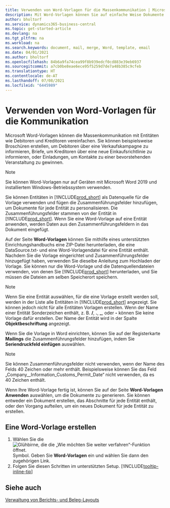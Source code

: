 ```yaml
---
title: Verwenden von Word-Vorlagen für die Massenkommunikation | Microsoft Docs
description: Mit Word-Vorlagen können Sie auf einfache Weise Dokumente in großen Mengen erstellen, die für bestimmte Entitäten personalisiert sind.
author: bholtorf
ms.service: dynamics365-business-central
ms.topic: get-started-article
ms.devlang: na
ms.tgt_pltfrm: na
ms.workload: na
ms.search.keywords: document, mail, merge, Word, template, email
ms.date: 04/01/2021
ms.author: bholtorf
ms.openlocfilehash: 84b6a9fa74cea99f8b939edcf0cd883e39eb6937
ms.sourcegitcommit: a7cb0be8eae6ece95f5259d7de7a48b385c9cfeb
ms.translationtype: HT
ms.contentlocale: de-AT
ms.lasthandoff: 07/08/2021
ms.locfileid: "6445989"
---
```

# <a name="using-word-templates-for-bulk-communication"></a>Verwenden von Word-Vorlagen für die Kommunikation
Microsoft Word-Vorlagen können die Massenkommunikation mit Entitäten wie Debitoren und Kreditoren vereinfachen. Sie können beispielsweise Broschüren erstellen, um Debitoren über eine Verkaufskampagne zu informieren, Briefe, um Kreditoren über eine neue Einkaufsrichtlinie zu informieren, oder Einladungen, um Kontakte zu einer bevorstehenden Veranstaltung zu gewinnen.

> [!NOTE]
> Sie können Word-Vorlagen nur auf Geräten mit Microsoft Word 2019 und installiertem Windows-Betriebssystem verwenden.

Sie können Entitäten in [!INCLUDE[prod_short](includes/prod_short.md)] als Datenquelle für die Vorlage verwenden und fügen die Zusammenführungsfelder hinzufügen, um Dokumente für jede Entität zu personalisieren. Die Zusammenführungsfelder stammen von der Entität in [!INCLUDE[prod_short](includes/prod_short.md)]. Wenn Sie eine Word-Vorlage auf eine Entität anwenden, werden Daten aus den Zusammenführungsfeldern in das Dokument eingefügt.

Auf der Seite **Word-Vorlagen** können Sie mithilfe eines unterstützten Einrichtungshandbuchs eine ZIP-Datei herunterladen, die eine DataSource.txt‑ und eine Word-Vorlagendatei für eine Entität enthält. Nachdem Sie die Vorlage eingerichtet und Zusammenführungsfelder hinzugefügt haben, verwenden Sie dieselbe Anleitung zum Hochladen der Vorlage. Sie können nur die Word-Vorlage und die Datenquellendateien verwenden, von denen Sie [!INCLUDE[prod_short](includes/prod_short.md)] herunterladen, und Sie müssen die Dateien am selben Speicherort speichern.

> [!NOTE]
> Wenn Sie eine Entität auswählen, für die eine Vorlage erstellt werden soll, werden in der Liste alle Entitäten in [!INCLUDE[prod_short](includes/prod_short.md)] angezeigt. Sie können jedoch nicht für alle Entitäten Vorlagen erstellen. Wenn der Name einer Entität Sonderzeichen enthält, z. B. **/**, **.**, **_**, oder **-** können Sie keine Vorlage dafür erstellen. Der Name der Entität wird in der Spalte **Objektbeschriftung** angezeigt.

Wenn Sie die Vorlage in Word einrichten, können Sie auf der Registerkarte **Mailings** die Zusammenführungsfelder hinzufügen, indem Sie **Seriendruckfeld einfügen** auswählen.

> [!NOTE]
> Sie können Zusammenführungsfelder nicht verwenden, wenn der Name des Felds 40 Zeichen oder mehr enthält. Beispielsweise können Sie das Feld „Company__Information_Customs_Permit_Date“ nicht verwenden, da es 40 Zeichen enthält. 

Wenn Ihre Word-Vorlage fertig ist, können Sie auf der Seite **Word-Vorlagen** **Anwenden** auswählen, um die Dokumente zu generieren. Sie können entweder ein Dokument erstellen, das Abschnitte für jede Entität enthält, oder den Vorgang aufteilen, um ein neues Dokument für jede Entität zu erstellen.

## <a name="to-create-a-word-template"></a>Eine Word-Vorlage erstellen
1. Wählen Sie die ![Glühbirne, die die „Wie möchten Sie weiter verfahren“-Funktion öffnet.](media/ui-search/search_small.png "Tell me-Funktion") Symbol. Geben Sie **Word-Vorlagen** ein und wählen Sie dann den zugehörigen Link.
2. Folgen Sie diesen Schritten im unterstützten Setup. [!INCLUDE[tooltip-inline-tip](includes/tooltip-inline-tip_md.md)]

## <a name="see-also"></a>Siehe auch
[Verwaltung von Berichts- und Beleg-Layouts](ui-manage-report-layouts.md)  
